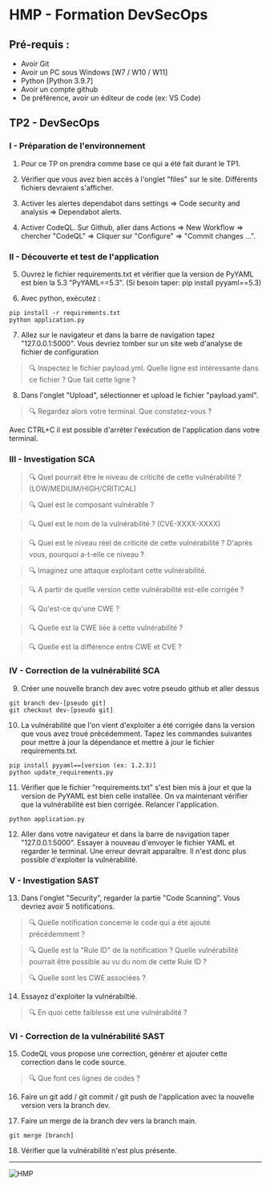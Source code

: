 # HMP - Formation DevSecOps

## Pré-requis :
- Avoir Git
- Avoir un PC sous Windows [W7 / W10 / W11]
- Python [Python 3.9.7]
- Avoir un compte github
- De préférence, avoir un éditeur de code (ex: VS Code)

## TP2 - DevSecOps

### I - Préparation de l'environnement
1) Pour ce TP on prendra comme base ce qui a été fait durant le TP1.

2) Vérifier que vous avez bien accès à l'onglet "files" sur le site. Différents fichiers devraient s'afficher.

3) Activer les alertes dependabot dans settings => Code security and analysis => Dependabot alerts.
4) Activer CodeQL. Sur Github, aller dans Actions => New Workflow => chercher "CodeQL" => Cliquer sur "Configure" => "Commit changes ...".

### II - Découverte et test de l'application

5) Ouvrez le fichier requirements.txt et vérifier que la version de PyYAML est bien la 5.3 "PyYAML==5.3". (Si besoin taper: pip install pyyaml==5.3)

6) Avec python, exécutez :
```
pip install -r requirements.txt
python application.py
```

7) Allez sur le navigateur et dans la barre de navigation tapez "127.0.0.1:5000". Vous devriez tomber sur un site web d'analyse de fichier de configuration 

> :mag: Inspectez le fichier payload.yml. Quelle ligne est intéressante dans ce fichier ? Que fait cette ligne ?

8) Dans l'onglet "Upload", sélectionner et upload le fichier "payload.yaml". 

> :mag: Regardez alors votre terminal. Que constatez-vous ?

Avec CTRL+C il est possible d'arréter l'exécution de l'application dans votre terminal. 

### III - Investigation SCA

> :mag: Quel pourrait être le niveau de criticité de cette vulnérabilité  ? (LOW/MEDIUM/HIGH/CRITICAL)

> :mag: Quel est le composant vulnérable ?

> :mag: Quel est le nom de la vulnérabilité ? (CVE-XXXX-XXXX)

> :mag: Quel est le niveau réel de criticité de cette vulnérabilité ? D'après vous, pourquoi a-t-elle ce niveau ?

> :mag: Imaginez une attaque exploitant cette vulnérabilité.

> :mag: A partir de quelle version cette vulnérabilité est-elle corrigée ?

> :mag: Qu'est-ce qu'une CWE ?

> :mag: Quelle est la CWE liée à cette vulnérabilité ?

> :mag: Quelle est la différence entre CWE et CVE ?


### IV - Correction de la vulnérabilité SCA

9) Créer une nouvelle branch dev avec votre pseudo github et aller dessus
```
git branch dev-[pseudo git]
git checkout dev-[pseudo git]
```

10) La vulnérabilité que l'on vient d'exploiter a été corrigée dans la version que vous avez troué précédemment.
Tapez les commandes suivantes pour mettre à jour la dépendance et mettre à jour le fichier requirements.txt. 

```
pip install pyyaml==[version (ex: 1.2.3)]
python update_requirements.py
```

11) Vérifier que le fichier "requirements.txt" s'est bien mis à jour et que la version de PyYAML est bien celle installée. On va maintenant vérifier que la vulnérabilité est bien corrigée. Relancer l'application.
```
python application.py
```

12) Aller dans votre navigateur et dans la barre de navigation taper "127.0.0.1:5000". Essayer à nouveau d'envoyer le fichier YAML et regarder le terminal. Une erreur devrait apparaître. Il n'est donc plus possible d'exploiter la vulnérabilité.

### V - Investigation SAST
13) Dans l'onglet "Security", regarder la partie "Code Scanning". Vous devriez avoir 5 notifications.

> :mag: Quelle notification concerne le code qui a été ajouté précédemment ?

> :mag: Quelle est la "Rule ID" de la notification ? Quelle vulnérabilité pourrait être possible au vu du nom de cette Rule ID ?

> :mag: Quelle sont les CWE associées ?

14) Essayez d'exploiter la vulnérabiltié.

> :mag: En quoi cette faiblesse est une vulnérabilité ?

### VI - Correction de la vulnérabilité SAST

15) CodeQL vous propose une correction, générer et ajouter cette correction dans le code source.
    
> :mag: Que font ces lignes de codes ?

16) Faire un git add / git commit / git push de l'application avec la nouvelle version vers la branch dev.

17) Faire un merge de la branch dev vers la branch main.
```
git merge [branch]
```

18) Vérifier que la vulnérabilité n'est plus présente.

____________________________________________________________________________________________________________
   ![HMP](https://github.com/user-attachments/assets/e7576c9a-c7bd-4150-aba2-9adee745a976)
